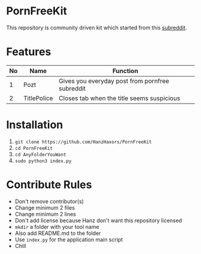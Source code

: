 # PornFreeKit
This repository is community driven kit which
started from this [subreddit](https://reddit.com/r/pornfree).

# Features
No | Name    | Function
-- | ------- | --------
 1 | Pozt    | Gives you everyday post from pornfree subreddit
 2 | TitlePolice | Closes tab when the title seems suspicious

# Installation
1. `git clone https://github.com/HanzHaxors/PornFreeKit`
2. `cd PornFreeKit`
3. `cd AnyFolderYouWant`
4. `sudo python3 index.py`

# Contribute Rules
 - Don't remove contributor(s)
 - Change minimum 2 files
 - Change minimum 2 lines
 - Don't add license because Hanz don't want this repository licensed
 - `mkdir` a folder with your tool name
 - Also add README.md to the folder
 - Use `index.py` for the application main script
 - Chill
